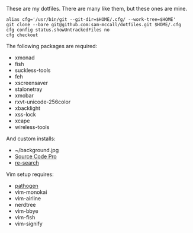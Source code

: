 These are my dotfiles. There are many like them, but these ones are mine.

    alias cfg='/usr/bin/git --git-dir=$HOME/.cfg/ --work-tree=$HOME'
    git clone --bare git@github.com:sam-mccall/dotfiles.git $HOME/.cfg
    cfg config status.showUntrackedFiles no
    cfg checkout

The following packages are required:

   - xmonad
   - fish
   - suckless-tools
   - feh
   - xscreensaver
   - stalonetray
   - xmobar
   - rxvt-unicode-256color
   - xbacklight
   - xss-lock
   - xcape
   - wireless-tools

And custom installs:

   - ~/background.jpg
   - [Source Code Pro](https://github.com/adobe-fonts/source-code-pro)
   - [re-search](https://github.com/jbonjean/re-search)

Vim setup requires:
  - [pathogen](https://github.com/tpope/vim-pathogen)
  - vim-monokai
  - vim-airline
  - nerdtree
  - vim-bbye
  - vim-fish
  - vim-signify
